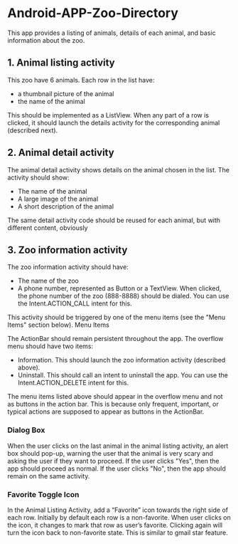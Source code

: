 # Android-APP-Zoo-Directory
This app provides a listing of animals, details of each animal, and basic information about the zoo.

<h2>1. Animal listing activity </h2>

This zoo have  6 animals. Each row in the list  have: 

<ul>
<li>a thumbnail picture of the animal </li>
<li>the name of the animal </li>
</ul>

This should be implemented as a ListView. When any part of a row is clicked, it should launch the details activity for the corresponding animal (described next). 

<h2>2. Animal detail activity</h2>

The animal detail activity shows details on the animal chosen in the list. The activity should show: 
<ul>
<li>The name of the animal </li>
<li>A large image of the animal </li>
<li>A short description of the animal </li>
</ul>

The same detail activity code should be reused for each animal, but with different content, obviously 
 
<h2>3. Zoo information activity </h2>

The zoo information activity should have: 
<ul>
<li>The name of the zoo </li>
<li>A phone number, represented as Button or a TextView. When clicked, the phone number of the zoo (888-8888) should be dialed. You can use the Intent.ACTION_CALL intent for this. </li>
</ul>

This activity should be triggered by one of the menu items (see the "Menu Items" section below). 
Menu Items 

The ActionBar should remain persistent throughout the app. The overflow menu should have two items: 

<ul>
<li>Information. This should launch the zoo information activity (described above). </li>
<li>Uninstall. This should call an intent to uninstall the app. You can use the Intent.ACTION_DELETE intent for this.</li>
</ul>
	 
The menu items listed above should appear in the overflow menu and not as buttons in the action bar. This is because only frequent, important, or typical actions are supposed to appear as buttons in the ActionBar. 

<h3>Dialog Box </h3>
When the user clicks on the last animal in the animal listing activity, an alert box should pop-up, warning the user that the animal is very scary and asking the user if they want to proceed. If the user clicks "Yes", then the app should proceed as normal. If the user clicks "No", then the app should remain on the same activity. 
<h3>Favorite Toggle Icon </h3>
In the Animal Listing Activity, add a “Favorite” icon towards the right side of each row.  Initially by default each row is a non-favorite. When user clicks on the icon, it changes to mark that row as user’s favorite.  Clicking again will turn the icon back to non-favorite state.  This is similar to gmail star feature. 
